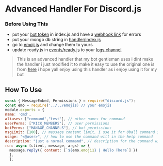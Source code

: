 # Advanced Handler For Discord.js 

### Before Using This 

* put your [bot token](https://github.com/Shinpi-Tekita/advanced-handler/blob/main/index.js#:~:text=client.login(%22Your%20Token%22)%3B) in index.js and have a [webhook link](https://github.com/Shinpi-Tekita/advanced-handler/blob/main/index.js#:~:text=const%20errorhook%20%3D%20new%20WebhookClient(%7B%22Your%20webhook%20link%22%7D)) for errors
* put your mongo db string in [handler/index.js](https://github.com/Shinpi-Tekita/advanced-handler/blob/main/handler/index.js#:~:text=await%20mongoose.connect(%22Your%20Mongo%20String%22).then(()%20%3D%3E%20console.log(%27Connected%20to%20mongodb%27))%3B)
* go to [emoji.js](https://github.com/Shinpi-Tekita/advanced-handler/blob/main/emojis.js) and change them to yours
* update ready.js in [events/ready.js](https://github.com/Shinpi-Tekita/advanced-handler/blob/main/events/ready.js) to your [logs channel](https://github.com/Shinpi-Tekita/advanced-handler/blob/main/events/ready.js#:~:text=%27Your%20logs%20channel%20id%27)

>This is an advanced handler that my bot gentleman uses 
>i dint make the handler i just modified it to make it easy to use the original one is from [here](https://github.com/reconlx/djs-base-handler) 
>i hope yall enjoy using this handler as i enjoy using it for my bot

## How To Use
```js
const { MessageEmbed, Permissions } = require("discord.js");
const emo = require('../../emojis) // your emojis 
module.exports = {
name: 'cmd',
aliases: ["command","test"], // other names for command
userPerms: ["KICK_MEMBERS"], // user permissions
botPerms: ["MANAGE_CHANNELS"], // bot permissions
msgLimit: [100], // message content limit, i use it for 8ball command so the bot does not get rate limited
usage: "<@user>", // how to use the command will in the help command
description: "just a normal command", // description for the command will display in the help command
run: async (client, message, args) => {
  message.reply({ content: [`${emo.emoji1} | Hello There`] })
  },
  };
  ```
